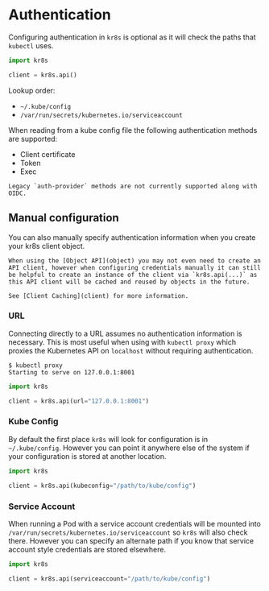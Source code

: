 # Authentication

Configuring authentication in `kr8s` is optional as it will check the paths that `kubectl` uses.

```python
import kr8s

client = kr8s.api()
```

Lookup order:

- `~/.kube/config`
- `/var/run/secrets/kubernetes.io/serviceaccount`

When reading from a kube config file the following authentication methods are supported:

- Client certificate
- Token
- Exec

```{warning}
Legacy `auth-provider` methods are not currently supported along with OIDC.
```

## Manual configuration

You can also manually specify authentication information when you create your kr8s client object.

```{note}
When using the [Object API](object) you may not even need to create an API client, however when configuring credentials manually it can still be helpful to create an instance of the client via `kr8s.api(...)` as this API client will be cached and reused by objects in the future.

See [Client Caching](client) for more information.
```

### URL

Connecting directly to a URL assumes no authentication information is necessary. This is most useful when using with `kubectl proxy` which proxies the Kubernetes API on `localhost` without requiring authentication.

```console
$ kubectl proxy
Starting to serve on 127.0.0.1:8001
```

```python
import kr8s

client = kr8s.api(url="127.0.0.1:8001")
```

### Kube Config

By default the first place `kr8s` will look for configuration is in `~/.kube/config`. However you can point it anywhere else of the system if your configuration is stored at another location.

```python
import kr8s

client = kr8s.api(kubeconfig="/path/to/kube/config")
```

### Service Account

When running a Pod with a service account credentials will be mounted into `/var/run/secrets/kubernetes.io/serviceaccount` so `kr8s` will also check there. However you can specify an alternate path if you know that service account style credentials are stored elsewhere.

```python
import kr8s

client = kr8s.api(serviceaccount="/path/to/kube/config")
```
